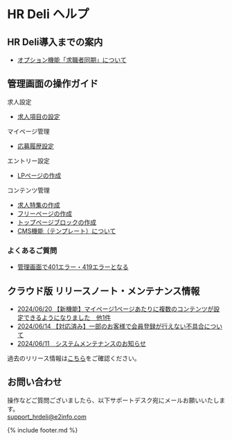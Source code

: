# HR Deli ヘルプ

## HR Deli導入までの案内
<!--* [独自ドメインの設定について](https://e2info.github.io/hrdeli-docs/manual/special_feature)-->
* [オプション機能「求職者同期」について](https://e2info.github.io/hrdeli-docs/introduction/option_members_sync)

## 管理画面の操作ガイド
求人設定
* [求人項目の設定](https://e2info.github.io/hrdeli-docs/manual/job_item)

マイページ管理
* [応募履歴設定](https://e2info.github.io/hrdeli-docs/manual/mypage_phases)

エントリー設定
* [LPページの作成](https://e2info.github.io/hrdeli-docs/manual/lp)

コンテンツ管理
* [求人特集の作成](https://e2info.github.io/hrdeli-docs/manual/special_feature)
* [フリーページの作成](https://e2info.github.io/hrdeli-docs/manual/contents)
* [トップページブロックの作成](https://e2info.github.io/hrdeli-docs/manual/top_block)
* [CMS機能（テンプレート）について](https://e2info.github.io/hrdeli-docs/manual/cms)

### よくあるご質問
* [管理画面で401エラー・419エラーとなる](https://e2info.github.io/hrdeli-docs/manual/q_401_419error)

<!--* PORTERS 同期エラー 
    * [PORTERS マッピングエラーとは？](https://e2info.github.io/hrdeli-docs/manual/sync_error#description)
    * [PORTERS マッピングエラーを解消したい](https://e2info.github.io/hrdeli-docs/manual/sync_error#cancellation)
* PORTERS連携エラー
    * [PORTERS 連携エラーとは？](https://e2info.github.io/hrdeli-docs/manual/update_error#description)
    * [PORTERS 連携エラーを解消したい](https://e2info.github.io/hrdeli-docs/manual/update_error#cancellation)-->

## クラウド版 リリースノート・メンテナンス情報
* [2024/06/20 【新機能】マイページ1ページあたりに複数のコンテンツが設定できるようになりました　他1件](https://e2info.github.io/hrdeli-docs/release-notes/20240620_00)
* [2024/06/14 【対応済み】一部のお客様で会員登録が行えない不具合について](https://e2info.github.io/hrdeli-docs/release-notes/20240614_00)
* [2024/06/11　システムメンテナンスのお知らせ](https://e2info.github.io/hrdeli-docs/release-notes/20240611_00)

過去のリリース情報は[こちら](https://e2info.github.io/hrdeli-docs/release-notes/archive)をご確認ください。<br>

## お問い合わせ
操作などご質問ございましたら、以下サポートデスク宛にメールお願いいたします。<br>
support_hrdeli@e2info.com

{% include footer.md %}
